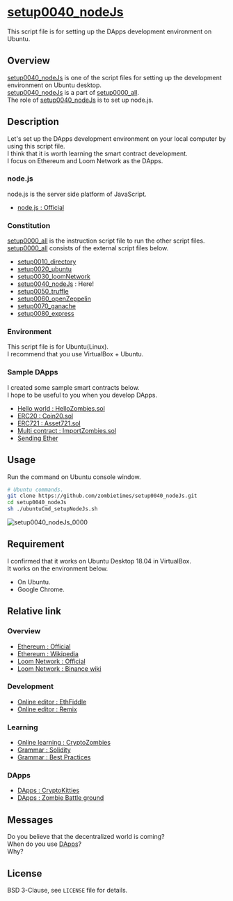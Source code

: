 # [setup0040_nodeJs](https://github.com/zombietimes/setup0040_nodeJs)
This script file is for setting up the DApps development environment on Ubuntu.  

## Overview
[setup0040_nodeJs](https://github.com/zombietimes/setup0040_nodeJs) is one of the script files for setting up the development environment on Ubuntu desktop.  
[setup0040_nodeJs](https://github.com/zombietimes/setup0040_nodeJs) is a part of [setup0000_all](https://github.com/zombietimes/setup0000_all).  
The role of [setup0040_nodeJs](https://github.com/zombietimes/setup0040_nodeJs) is to set up node.js.  

## Description
Let's set up the DApps development environment on your local computer by using this script file.  
I think that it is worth learning the smart contract development.  
I focus on Ethereum and Loom Network as the DApps.  

### node.js
node.js is the server side platform of JavaScript.  
- [node.js : Official](https://nodejs.org/en/)  

### Constitution
[setup0000_all](https://github.com/zombietimes/setup0000_all) is the instruction script file to run the other script files.  
[setup0000_all](https://github.com/zombietimes/setup0000_all) consists of the external script files below.  
- [setup0010_directory](https://github.com/zombietimes/setup0010_directory)
- [setup0020_ubuntu](https://github.com/zombietimes/setup0020_ubuntu)
- [setup0030_loomNetwork](https://github.com/zombietimes/setup0030_loomNetwork)
- [setup0040_nodeJs](https://github.com/zombietimes/setup0040_nodeJs) : Here!
- [setup0050_truffle](https://github.com/zombietimes/setup0050_truffle)
- [setup0060_openZeppelin](https://github.com/zombietimes/setup0060_openZeppelin)
- [setup0070_ganache](https://github.com/zombietimes/setup0070_ganache)
- [setup0080_express](https://github.com/zombietimes/setup0080_express)

### Environment
This script file is for Ubuntu(Linux).  
I recommend that you use VirtualBox + Ubuntu.  

### Sample DApps
I created some sample smart contracts below.  
I hope to be useful to you when you develop DApps.  
- [Hello world : HelloZombies.sol](https://github.com/zombietimes/dapp_helloWorld)
- [ERC20 : Coin20.sol](https://github.com/zombietimes/dapp_erc20)
- [ERC721 : Asset721.sol](https://github.com/zombietimes/dapp_erc721)
- [Multi contract : ImportZombies.sol](https://github.com/zombietimes/dapp_multiContract)
- [Sending Ether](https://github.com/zombietimes/dapp_sendEther)

## Usage
Run the command on Ubuntu console window.  
```sh
# Ubuntu commands.
git clone https://github.com/zombietimes/setup0040_nodeJs.git
cd setup0040_nodeJs
sh ./ubuntuCmd_setupNodeJs.sh
```
![setup0040_nodeJs_0000](https://user-images.githubusercontent.com/50263232/57186248-a3d32c00-6f16-11e9-882f-6ec06133a1e6.png)  

## Requirement
I confirmed that it works on Ubuntu Desktop 18.04 in VirtualBox.  
It works on the environment below.  
- On Ubuntu.
- Google Chrome.

## Relative link
### Overview
- [Ethereum : Official](https://www.ethereum.org/)
- [Ethereum : Wikipedia](https://en.wikipedia.org/wiki/Ethereum)
- [Loom Network : Official](https://loomx.io/)
- [Loom Network : Binance wiki](https://info.binance.com/en/currencies/loom-network)

### Development
- [Online editor : EthFiddle](https://ethfiddle.com/)
- [Online editor : Remix](https://remix.ethereum.org/)

### Learning
- [Online learning : CryptoZombies](https://cryptozombies.io/)
- [Grammar : Solidity](https://solidity.readthedocs.io/)
- [Grammar : Best Practices](https://github.com/ConsenSys/smart-contract-best-practices)

### DApps
- [DApps : CryptoKitties](https://www.cryptokitties.co/)
- [DApps : Zombie Battle ground](https://loom.games/en/)

## Messages
Do you believe that the decentralized world is coming?  
When do you use [DApps](https://en.wikipedia.org/wiki/Decentralized_application)?  
Why?  

## License
BSD 3-Clause, see `LICENSE` file for details.  

